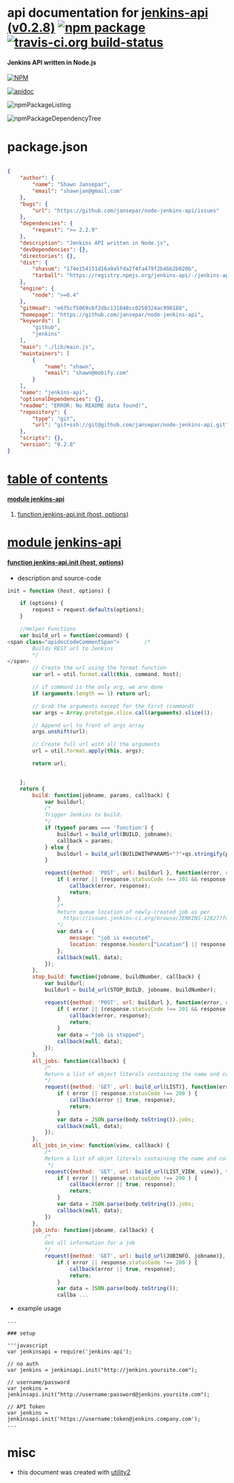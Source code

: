 # api documentation for  [jenkins-api (v0.2.8)](https://github.com/jansepar/node-jenkins-api)  [![npm package](https://img.shields.io/npm/v/npmdoc-jenkins-api.svg?style=flat-square)](https://www.npmjs.org/package/npmdoc-jenkins-api) [![travis-ci.org build-status](https://api.travis-ci.org/npmdoc/node-npmdoc-jenkins-api.svg)](https://travis-ci.org/npmdoc/node-npmdoc-jenkins-api)
#### Jenkins API written in Node.js

[![NPM](https://nodei.co/npm/jenkins-api.png?downloads=true)](https://www.npmjs.com/package/jenkins-api)

[![apidoc](https://npmdoc.github.io/node-npmdoc-jenkins-api/build/screenCapture.buildNpmdoc.browser._2Fhome_2Ftravis_2Fbuild_2Fnpmdoc_2Fnode-npmdoc-jenkins-api_2Ftmp_2Fbuild_2Fapidoc.html.png)](https://npmdoc.github.io/node-npmdoc-jenkins-api/build/apidoc.html)

![npmPackageListing](https://npmdoc.github.io/node-npmdoc-jenkins-api/build/screenCapture.npmPackageListing.svg)

![npmPackageDependencyTree](https://npmdoc.github.io/node-npmdoc-jenkins-api/build/screenCapture.npmPackageDependencyTree.svg)



# package.json

```json

{
    "author": {
        "name": "Shawn Jansepar",
        "email": "shawnjan@gmail.com"
    },
    "bugs": {
        "url": "https://github.com/jansepar/node-jenkins-api/issues"
    },
    "dependencies": {
        "request": ">= 2.2.9"
    },
    "description": "Jenkins API written in Node.js",
    "devDependencies": {},
    "directories": {},
    "dist": {
        "shasum": "174e154151d16a9a5fda2f4fa479f2b4bb2b020b",
        "tarball": "https://registry.npmjs.org/jenkins-api/-/jenkins-api-0.2.8.tgz"
    },
    "engine": {
        "node": ">=0.4"
    },
    "gitHead": "e6f5cf5069c6f2dbc131048cc0250324ac998188",
    "homepage": "https://github.com/jansepar/node-jenkins-api",
    "keywords": [
        "github",
        "jenkins"
    ],
    "main": "./lib/main.js",
    "maintainers": [
        {
            "name": "shawn",
            "email": "shawn@mobify.com"
        }
    ],
    "name": "jenkins-api",
    "optionalDependencies": {},
    "readme": "ERROR: No README data found!",
    "repository": {
        "type": "git",
        "url": "git+ssh://git@github.com/jansepar/node-jenkins-api.git"
    },
    "scripts": {},
    "version": "0.2.8"
}
```



# <a name="apidoc.tableOfContents"></a>[table of contents](#apidoc.tableOfContents)

#### [module jenkins-api](#apidoc.module.jenkins-api)
1.  [function <span class="apidocSignatureSpan">jenkins-api.</span>init (host, options)](#apidoc.element.jenkins-api.init)



# <a name="apidoc.module.jenkins-api"></a>[module jenkins-api](#apidoc.module.jenkins-api)

#### <a name="apidoc.element.jenkins-api.init"></a>[function <span class="apidocSignatureSpan">jenkins-api.</span>init (host, options)](#apidoc.element.jenkins-api.init)
- description and source-code
```javascript
init = function (host, options) {

    if (options) {
        request = request.defaults(options);
    }

    //Helper Functions
    var build_url = function(command) {
<span class="apidocCodeCommentSpan">        /*
        Builds REST url to Jenkins
        */
</span>
        // Create the url using the format function
        var url = util.format.call(this, command, host);

        // if command is the only arg, we are done
        if (arguments.length == 1) return url;

        // Grab the arguments except for the first (command)
        var args = Array.prototype.slice.call(arguments).slice(1);

        // Append url to front of args array
        args.unshift(url);

        // Create full url with all the arguments
        url = util.format.apply(this, args);

        return url;


    };
    return {
        build: function(jobname, params, callback) {
            var buildurl;
            /*
            Trigger Jenkins to build.
            */
            if (typeof params === 'function') {
                buildurl = build_url(BUILD, jobname);
                callback = params;
            } else {
                buildurl = build_url(BUILDWITHPARAMS+"?"+qs.stringify(params), jobname)
            }

            request({method: 'POST', url: buildurl }, function(error, response) {
                if ( error || (response.statusCode !== 201 && response.statusCode !== 302) ) {
                    callback(error, response);
                    return;
                }
                /*
                Return queue location of newly-created job as per
                  https://issues.jenkins-ci.org/browse/JENKINS-12827?focusedCommentId=201381#comment-201381
                */
                var data = {
                    message: "job is executed",
                    location: response.headers["Location"] || response.headers["location"]
                };
                callback(null, data);
            });
        },
        stop_build: function(jobname, buildNumber, callback) {
            var buildurl;
            buildurl = build_url(STOP_BUILD, jobname, buildNumber);

            request({method: 'POST', url: buildurl }, function(error, response) {
                if ( error || (response.statusCode !== 201 && response.statusCode !== 302) ) {
                    callback(error, response);
                    return;
                }
                var data = "job is stopped";
                callback(null, data);
            });
        },
        all_jobs: function(callback) {
            /*
            Return a list of object literals containing the name and color of all jobs on the Jenkins server
            */
            request({method: 'GET', url: build_url(LIST)}, function(error, response, body) {
                if ( error || response.statusCode !== 200 ) {
                    callback(error || true, response);
                    return;
                }
                var data = JSON.parse(body.toString()).jobs;
                callback(null, data);
            });
        },
        all_jobs_in_view: function(view, callback) {
            /*
            Return a list of objet literals containing the name and color of all the jobs for a view on the Jenkins server
             */
            request({method: 'GET', url: build_url(LIST_VIEW, view)}, function (error, response, body) {
                if ( error || response.statusCode !== 200 ) {
                    callback(error || true, response);
                    return;
                }
                var data = JSON.parse(body.toString()).jobs;
                callback(null, data);
            })
        },
        job_info: function(jobname, callback) {
            /*
            Get all information for a job
            */
            request({method: 'GET', url: build_url(JOBINFO, jobname)}, function(error, response, body) {
                if ( error || response.statusCode !== 200 ) {
                    callback(error || true, response);
                    return;
                }
                var data = JSON.parse(body.toString());
                callba ...
```
- example usage
```shell
...

### setup

'''javascript
var jenkinsapi = require('jenkins-api');

// no auth
var jenkins = jenkinsapi.init("http://jenkins.yoursite.com");

// username/password
var jenkins = jenkinsapi.init("http://username:password@jenkins.yoursite.com");

// API Token
var jenkins = jenkinsapi.init('https://username:token@jenkins.company.com');
...
```



# misc
- this document was created with [utility2](https://github.com/kaizhu256/node-utility2)
